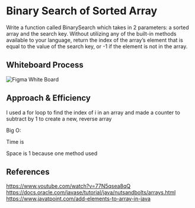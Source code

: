# Binary Search of Sorted Array

Write a function called BinarySearch which takes in 2 parameters: a sorted array and the search key. Without utilizing any of the built-in methods available to your language, return the index of the array’s element that is equal to the value of the search key, or -1 if the element is not in the array.

## Whiteboard Process

![Figma White Board ]()

## Approach & Efficiency

I used a for loop to find the index of i in an array and made a counter to subtract by 1 to create a new, reverse array

Big O:

Time is

Space is 1 because one method used



## References

https://www.youtube.com/watch?v=77N5qsea8qQ
https://docs.oracle.com/javase/tutorial/java/nutsandbolts/arrays.html
https://www.javatpoint.com/add-elements-to-array-in-java

